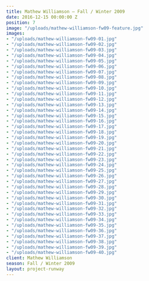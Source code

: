 ```yaml
---
title: Mathew Williamson — Fall / Winter 2009
date: 2016-12-15 00:00:00 Z
position: 7
image: "/uploads/mathew-williamson-fw09-feature.jpg"
images:
- "/uploads/mathew-williamson-fw09-01.jpg"
- "/uploads/mathew-williamson-fw09-02.jpg"
- "/uploads/mathew-williamson-fw09-03.jpg"
- "/uploads/mathew-williamson-fw09-04.jpg"
- "/uploads/mathew-williamson-fw09-05.jpg"
- "/uploads/mathew-williamson-fw09-06.jpg"
- "/uploads/mathew-williamson-fw09-07.jpg"
- "/uploads/mathew-williamson-fw09-08.jpg"
- "/uploads/mathew-williamson-fw09-09.jpg"
- "/uploads/mathew-williamson-fw09-10.jpg"
- "/uploads/mathew-williamson-fw09-11.jpg"
- "/uploads/mathew-williamson-fw09-12.jpg"
- "/uploads/mathew-williamson-fw09-13.jpg"
- "/uploads/mathew-williamson-fw09-14.jpg"
- "/uploads/mathew-williamson-fw09-15.jpg"
- "/uploads/mathew-williamson-fw09-16.jpg"
- "/uploads/mathew-williamson-fw09-17.jpg"
- "/uploads/mathew-williamson-fw09-18.jpg"
- "/uploads/mathew-williamson-fw09-19.jpg"
- "/uploads/mathew-williamson-fw09-20.jpg"
- "/uploads/mathew-williamson-fw09-21.jpg"
- "/uploads/mathew-williamson-fw09-22.jpg"
- "/uploads/mathew-williamson-fw09-23.jpg"
- "/uploads/mathew-williamson-fw09-24.jpg"
- "/uploads/mathew-williamson-fw09-25.jpg"
- "/uploads/mathew-williamson-fw09-26.jpg"
- "/uploads/mathew-williamson-fw09-27.jpg"
- "/uploads/mathew-williamson-fw09-28.jpg"
- "/uploads/mathew-williamson-fw09-29.jpg"
- "/uploads/mathew-williamson-fw09-30.jpg"
- "/uploads/mathew-williamson-fw09-31.jpg"
- "/uploads/mathew-williamson-fw09-32.jpg"
- "/uploads/mathew-williamson-fw09-33.jpg"
- "/uploads/mathew-williamson-fw09-34.jpg"
- "/uploads/mathew-williamson-fw09-35.jpg"
- "/uploads/mathew-williamson-fw09-36.jpg"
- "/uploads/mathew-williamson-fw09-37.jpg"
- "/uploads/mathew-williamson-fw09-38.jpg"
- "/uploads/mathew-williamson-fw09-39.jpg"
- "/uploads/mathew-williamson-fw09-40.jpg"
client: Mathew Williamson
season: Fall / Winter 2009
layout: project-runway
---
```


